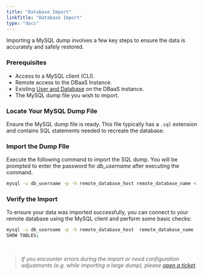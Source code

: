 ```yaml
---
title: "Database Import"
linkTitle: "Database Import"
type: "docs"
---
```


Importing a MySQL dump involves a few key steps to ensure the data is accurately and safely restored.

### Prerequisites

- Access to a MySQL client (CLI).
- Remote access to the DBaaS Instance.
- Existing [User and Database](../create_db_and_user/) on the DBaaS instance.  
- The MySQL dump file you wish to import.

### Locate Your MySQL Dump File

Ensure the MySQL dump file is ready. This file typically has a `.sql` extension and contains SQL statements needed to recreate the database.

### Import the Dump FIle

Execute the following command to import the SQL dump. You will be prompted to enter the password for *db_username* after executing the command.

```bash
mysql -u db_username -p -h remote_database_host remote_database_name < /path/to/local/dumpfile.sql
```

### Verify the Import

To ensure your data was imported successfully, you can connect to your remote database using the MySQL client and perform some basic checks:

```bash
mysql -u db_username -p -h remote_database_host  remote_database_name
SHOW TABLES;
```

<br>

>*If you encounter errors during the import or need configuration adjustments (e.g. while importing a large dump), please [open a ticket](https://customerservice.plusserver.com/support/ticket-create).*
